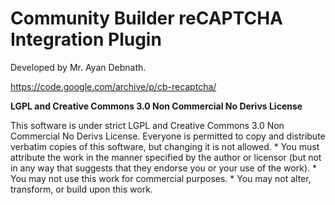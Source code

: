 # Community Builder reCAPTCHA Integration Plugin

Developed by Mr. Ayan Debnath.

https://code.google.com/archive/p/cb-recaptcha/





**LGPL and Creative Commons 3.0 Non Commercial No Derivs License**

This software is under strict LGPL and Creative Commons 3.0 Non Commercial No Derivs License. Everyone is permitted to copy and distribute verbatim copies of this software, but changing it is not allowed. * You must attribute the work in the manner specified by the author or licensor (but not in any way that suggests that they endorse you or your use of the work). * You may not use this work for commercial purposes. * You may not alter, transform, or build upon this work.

